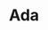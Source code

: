 ---
blog: http://www.adaic.org/press/
logohandle: adaic
sort: ada
title: Ada
website: http://www.adaic.org/
wikipedia: https://en.wikipedia.org/wiki/Ada_(programming_language)
---